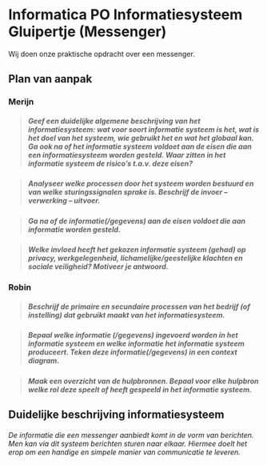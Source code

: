 # Informatica PO Informatiesysteem Gluipertje (Messenger)
Wij doen onze praktische opdracht over een messenger.
## Plan van aanpak
### Merijn
> ##### Geef een duidelijke algemene beschrijving van het informatiesysteem: wat voor soort informatie systeem is het, wat is het doel van het systeem, wie gebruikt het en wat het globaal kan. Ga ook na of het informatie systeem voldoet aan de eisen die aan een informatiesysteem worden gesteld. Waar zitten in het informatie systeem de risico’s t.a.v. deze eisen?

> ##### Analyseer welke processen door het systeem worden bestuurd en van welke sturingssignalen sprake is. Beschrijf de invoer – verwerking – uitvoer.

> ##### Ga na of de informatie(/gegevens) aan de eisen voldoet die aan informatie worden gesteld.

> ##### Welke invloed heeft het gekozen informatie systeem (gehad) op privacy, werkgelegenheid, lichamelijke/geestelijke klachten en sociale veiligheid? Motiveer je antwoord.

### Robin
> ##### Beschrijf de primaire en secundaire processen van het bedrijf (of instelling) dat gebruikt maakt van het informatiesysteem.

> ##### Bepaal welke informatie (/gegevens) ingevoerd worden in het informatie systeem en welke informatie het informatie systeem produceert. Teken deze informatie(/gegevens) in een context diagram.

> ##### Maak een overzicht van de hulpbronnen. Bepaal voor elke hulpbron welke rol deze speelt of heeft gespeeld in het informatie systeem.


## Duidelijke beschrijving informatiesysteem
###### De informatie die een messenger aanbiedt komt in de vorm van berichten. Men kan via dit systeem berichten sturen naar elkaar. Hiermee doelt het erop om een handige en simpele manier van communicatie te leveren.